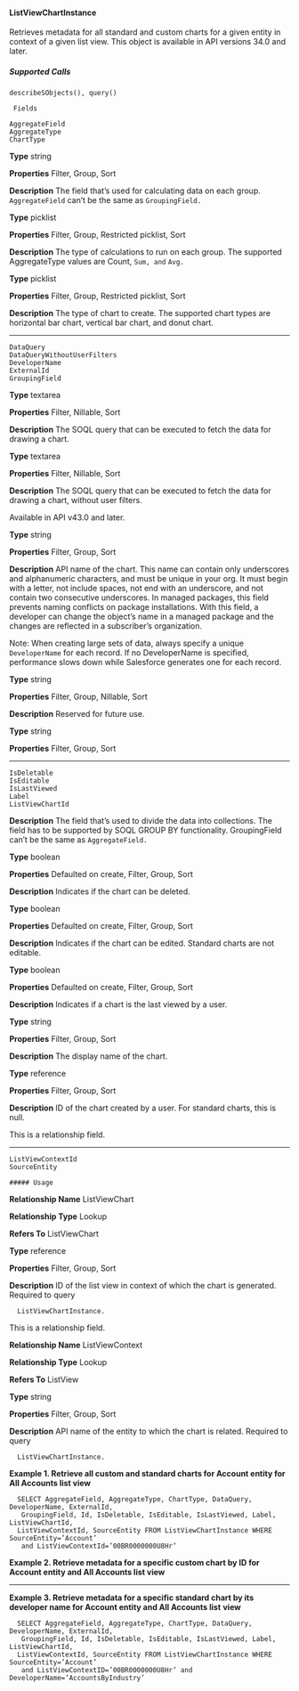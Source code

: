 #### ListViewChartInstance

Retrieves metadata for all standard and custom charts for a given entity in context of a given list view. This object is available in API
versions 34.0 and later.

##### Supported Calls
```
describeSObjects(), query()

 Fields

```
```
AggregateField
AggregateType
ChartType

```

**Type**
string

**Properties**
Filter, Group, Sort

**Description**
The field that’s used for calculating data on each group. `AggregateField`
can’t be the same as `GroupingField.`

**Type**
picklist

**Properties**
Filter, Group, Restricted picklist, Sort

**Description**
The type of calculations to run on each group. The supported AggregateType
values are Count, `Sum, and` `Avg.`

**Type**
picklist

**Properties**
Filter, Group, Restricted picklist, Sort

**Description**
The type of chart to create. The supported chart types are horizontal bar chart,
vertical bar chart, and donut chart.


-----

```
DataQuery
DataQueryWithoutUserFilters
DeveloperName
ExternalId
GroupingField

```

**Type**
textarea

**Properties**
Filter, Nillable, Sort

**Description**
The SOQL query that can be executed to fetch the data for drawing a chart.

**Type**
textarea

**Properties**
Filter, Nillable, Sort

**Description**
The SOQL query that can be executed to fetch the data for drawing a chart,
without user filters.

Available in API v43.0 and later.

**Type**
string

**Properties**
Filter, Group, Sort

**Description**
API name of the chart. This name can contain only underscores and alphanumeric
characters, and must be unique in your org. It must begin with a letter, not include
spaces, not end with an underscore, and not contain two consecutive underscores.
In managed packages, this field prevents naming conflicts on package
installations. With this field, a developer can change the object’s name in a
managed package and the changes are reflected in a subscriber’s organization.

Note: When creating large sets of data, always specify a unique
`DeveloperName` for each record. If no DeveloperName is specified,
performance slows down while Salesforce generates one for each record.

**Type**
string

**Properties**
Filter, Group, Nillable, Sort

**Description**
Reserved for future use.

**Type**
string

**Properties**
Filter, Group, Sort


-----

```
IsDeletable
IsEditable
IsLastViewed
Label
ListViewChartId

```

**Description**
The field that’s used to divide the data into collections. The field has to be
supported by SOQL GROUP BY functionality. GroupingField can’t be the
same as `AggregateField.`

**Type**
boolean

**Properties**
Defaulted on create, Filter, Group, Sort

**Description**
Indicates if the chart can be deleted.

**Type**
boolean

**Properties**
Defaulted on create, Filter, Group, Sort

**Description**
Indicates if the chart can be edited. Standard charts are not editable.

**Type**
boolean

**Properties**
Defaulted on create, Filter, Group, Sort

**Description**
Indicates if a chart is the last viewed by a user.

**Type**
string

**Properties**
Filter, Group, Sort

**Description**
The display name of the chart.

**Type**
reference

**Properties**
Filter, Group, Sort

**Description**
ID of the chart created by a user. For standard charts, this is null.

This is a relationship field.


-----

```
ListViewContextId
SourceEntity

##### Usage

```

**Relationship Name**
ListViewChart

**Relationship Type**
Lookup

**Refers To**
ListViewChart

**Type**
reference

**Properties**
Filter, Group, Sort

**Description**
ID of the list view in context of which the chart is generated. Required to query
```
  ListViewChartInstance.

```
This is a relationship field.

**Relationship Name**
ListViewContext

**Relationship Type**
Lookup

**Refers To**
ListView

**Type**
string

**Properties**
Filter, Group, Sort

**Description**
API name of the entity to which the chart is related. Required to query
```
  ListViewChartInstance.

```

**Example 1. Retrieve all custom and standard charts for Account entity for All Accounts list view**
```
  SELECT AggregateField, AggregateType, ChartType, DataQuery, DeveloperName, ExternalId,
   GroupingField, Id, IsDeletable, IsEditable, IsLastViewed, Label, ListViewChartId,
  ListViewContextId, SourceEntity FROM ListViewChartInstance WHERE SourceEntity=’Account’
   and ListViewContextId=’00BR0000000U8Hr’

```
**Example 2. Retrieve metadata for a specific custom chart by ID for Account entity and All Accounts list view**


-----

**Example 3. Retrieve metadata for a specific standard chart by its developer name for Account entity and All Accounts list**
**view**
```
  SELECT AggregateField, AggregateType, ChartType, DataQuery, DeveloperName, ExternalId,
   GroupingField, Id, IsDeletable, IsEditable, IsLastViewed, Label, ListViewChartId,
  ListViewContextId, SourceEntity FROM ListViewChartInstance WHERE SourceEntity=’Account’
   and ListViewContextID=’00BR0000000U8Hr’ and DeveloperName=’AccountsByIndustry’
